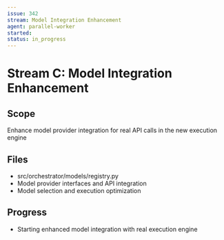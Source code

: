 ```yaml
---
issue: 342
stream: Model Integration Enhancement
agent: parallel-worker
started: 
status: in_progress
---
```


# Stream C: Model Integration Enhancement

## Scope
Enhance model provider integration for real API calls in the new execution engine

## Files
- src/orchestrator/models/registry.py
- Model provider interfaces and API integration
- Model selection and execution optimization

## Progress
- Starting enhanced model integration with real execution engine
